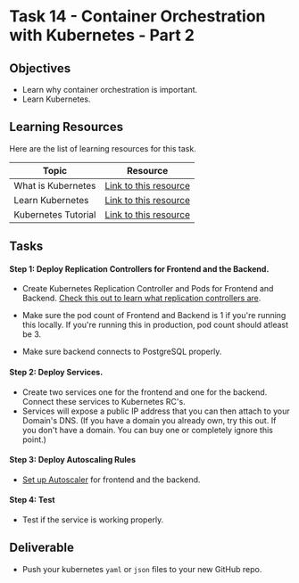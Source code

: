 # Task 14 - Container Orchestration with Kubernetes - Part 2

## Objectives

- Learn why container orchestration is important. 
- Learn Kubernetes. 

## Learning Resources

Here are the list of learning resources for this task. 

Topic | Resource
------------ | -------------
What is Kubernetes | [Link to this resource](https://www.youtube.com/watch?v=F-p_7XaEC84)
Learn Kubernetes | [Link to this resource](https://www.youtube.com/watch?v=R-3dfURb2hA&list=PLbG4OyfwIxjFE5Ban_n2JdGad4EDWmisR)
Kubernetes Tutorial | [Link to this resource](https://www.youtube.com/watch?v=tqr581_bBM0&list=PLot-YkcC7wZ9xwMzkzR_EkOrPahSofe5Q)

## Tasks

#### Step 1: Deploy Replication Controllers for Frontend and the Backend. 

- Create Kubernetes Replication Controller and Pods for Frontend and Backend. [Check this out to learn what replication controllers are](https://kubernetes.io/docs/concepts/workloads/controllers/replicationcontroller/). 

- Make sure the pod count of Frontend and Backend is 1 if you're running this locally. If you're running this in production, pod count should atleast be 3. 

- Make sure backend connects to PostgreSQL properly. 

#### Step 2: Deploy Services. 

- Create two services one for the frontend and one for the backend. Connect these services to Kubernetes RC's. 
- Services will expose a public IP address that you can then attach to your Domain's DNS. (If you have a domain you already own, try this out. If you don't have a domain. You can buy one or completely ignore this point.)

#### Step 3: Deploy Autoscaling Rules

- [Set up Autoscaler](https://kubernetes.io/docs/tasks/run-application/horizontal-pod-autoscale/) for frontend and the backend. 

#### Step 4: Test

- Test if the service is working properly. 

## Deliverable

- Push your kubernetes `yaml` or `json` files to your new GitHub repo. 


